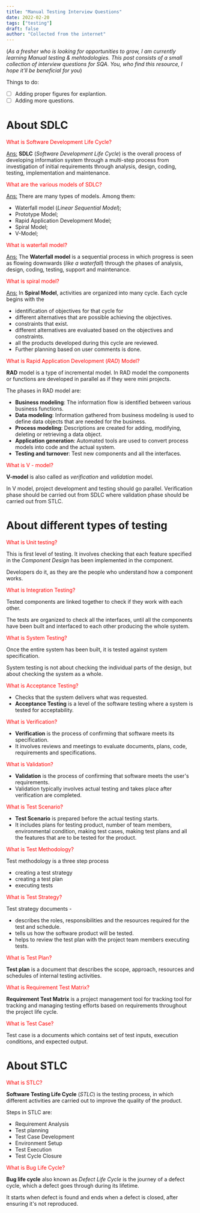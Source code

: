 ```yaml
---
title: "Manual Testing Interview Questions"
date: 2022-02-20
tags: ["testing"]
draft: false
author: "Collected from the internet"
---
```


(*As a fresher who is looking for opportunities to grow, I am currently learning Manual testing & mehtodologies. This post consists of a small collection of interview questions for SQA. You, who find this resource, I hope it'll be beneficial for you*)

Things to do:
- [ ] Adding proper figures for explantion.
- [ ] Adding more questions.

# About SDLC

<span style="color: red;">What is Software Development Life Cycle?</span>

<ins>Ans:</ins> **SDLC** (*Software Development Life Cycle*) is the overall process of developing information system through a multi-step process from investigation of initial requirements through analysis, design, coding, testing, implementation and maintenance.

<span style="color: red;">What are the various models of SDLC?</span>

<ins>Ans:</ins> There are many types of models. Among them:
- Waterfall model (*Linear Sequential Model*);
- Prototype Model;
- Rapid Application Development Model;
- Spiral Model;
- V-Model;

<span style="color: red;">What is waterfall model?</span>

<ins>Ans:</ins> The **Waterfall model** is a sequential process in which progress is seen as flowing downwards (*like a waterfall*) through the phases of analysis, design, coding, testing, support and maintenance.

<span style="color: red;">What is spiral model?</span>

<ins>Ans:</ins> In **Spiral Model**, activities are organized into many cycle. Each cycle begins with the
- identification of objectives for that cycle for
- different alternatives that are possible achieving the objectives.
- constraints that exist.
- different alternatives are evaluated based on the objectives and constraints.
- all the products developed during this cycle are reviewed.
- Further planning based on user comments is done.

<span style="color: red;">What is Rapid Application Development (*RAD*) Model?</span>

**RAD** model is a type of incremental model. In RAD model the components or functions are developed in parallel as if they were mini projects.

The phases in RAD model are:
- **Business modeling**: The information flow is identified between various business functions.
- **Data modeling**: Information gathered from business modeling is used to define data objects that are needed for the business.
- **Process modeling**: Descriptions are created for adding, modifying, deleting or retrieving a data object.
- **Application generation**: Automated tools are used to convert process models into code and the actual system.
- **Testing and turnover**: Test new components and all the interfaces.

<span style="color: red;">What is V - model?</span>

**V-model** is also called as *verification* and *validation* model.

In V model, project development and testing should go parallel. Verification phase should be carried out from SDLC where validation phase should be carried out from STLC.

# About different types of testing 

<span style="color: red;">What is Unit testing?</span>

This is first level of testing. It involves checking that each feature specified in the *Component Design* has been implemented in the component.

Developers do it, as they are the people who understand how a component works.

<span style="color: red;">What is Integration Testing?</span>

Tested components are linked together to check if they work with each other. 

The tests are organized to check all the interfaces, until all the components have been built and interfaced to each other producing the whole system.

<span style="color: red;">What is System Testing?</span>

Once the entire system has been built, it is tested against system specification.

System testing is not about checking the individual parts of the design, but about checking the system as a whole.

<span style="color: red;">What is Acceptance Testing?</span>

- Checks that the system delivers what was requested.
- **Acceptance Testing** is a level of the software testing where a system is tested for acceptability.

<span style="color: red;">What is Verification?</span>

- **Verification** is the process of confirming that software meets its specification.
- It involves reviews and meetings to evaluate documents, plans, code, requirements and specifications.

<span style="color: red;">What is Validation?</span>

- **Validation** is the process of confirming that software meets the user's requirements.
- Validation typically involves actual testing and takes place after verification are completed.

<span style="color: red;">What is Test Scenario?</span>

- **Test Scenario** is prepared before the actual testing starts.
- It includes plans for testing product, number of team members, environmental condition, making test cases, making test plans and all the features that are to be tested for the product.

<span style="color: red;">What is Test Methodology?</span>

Test methodology is a three step process
- creating a test strategy
- creating a test plan
- executing tests

<span style="color: red;">What is Test Strategy?</span>

Test strategy documents -
- describes the roles, responsibilities and the resources required for the test and schedule.
- tells us how the software product will be tested.
- helps to review the test plan with the project team members executing tests.

<span style="color: red;">What is Test Plan?</span>

**Test plan** is a document that describes the scope, approach, resources and schedules of internal testing activities.

<span style="color: red;">What is Requirement Test Matrix?</span>

**Requirement Test Matrix** is a project management tool for tracking tool for tracking and managing testing efforts based on requirements throughout the project life cycle.

<span style="color: red;">What is Test Case?</span>

Test case is a documents which contains set of test inputs, execution conditions, and expected output.

# About STLC

<span style="color: red;">What is STLC?</span>

**Software Testing Life Cycle** (*STLC*) is the testing process, in which different activities are carried out to improve the quality of the product.

Steps in STLC are:
- Requirement Analysis
- Test planning
- Test Case Development
- Environment Setup
- Test Execution
- Test Cycle Closure

<span style="color: red;">What is Bug Life Cycle?</span>

**Bug life cycle** also known as *Defect Life Cycle* is the journey of a defect cycle, which a defect goes through during its lifetime.

It starts when defect is found and ends when a defect is closed, after ensuring it's not reproduced.
